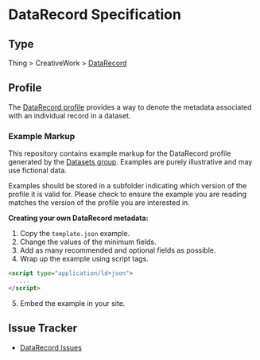 # DataRecord Specification

## Type

Thing > CreativeWork > [DataRecord](https://bioschemas.org/DataRecord)

## Profile

The [DataRecord profile](https://bioschemas.org/profiles/DataRecord) provides a way to denote the metadata associated with an individual record in a dataset.

### Example Markup

This repository contains example markup for the DataRecord profile generated by the [Datasets group](https://bioschemas.org/groups/Datasets/). Examples are purely illustrative and may use fictional data. 

Examples should be stored in a subfolder indicating which version of the profile it is valid for. Please check to ensure the example you are reading matches the version of the profile you are interested in.

**Creating your own DataRecord metadata:**

1. Copy the `template.json` example.
2. Change the values of the minimum fields.
3. Add as many recommended and optional fields as possible.
4. Wrap up the example using script tags.

```html
<script type="application/ld+json">
  ....
</script>
```

5. Embed the example in your site.

## Issue Tracker

- [DataRecord Issues](https://github.com/BioSchemas/bioschemas/labels/type%3A%20DataRecord)